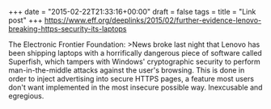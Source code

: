 +++
date = "2015-02-22T21:33:16+00:00"
draft = false
tags = 
title = "Link post"
+++
https://www.eff.org/deeplinks/2015/02/further-evidence-lenovo-breaking-https-security-its-laptops

The Electronic Frontier Foundation: >News broke last night that Lenovo has been shipping laptops with a horrifically dangerous piece of software called Superfish, which tampers with Windows' cryptographic security to perform man-in-the-middle attacks against the user's browsing. This is done in order to inject advertising into secure HTTPS pages, a feature most users don't want implemented in the most insecure possible way. Inexcusable and egregious.
